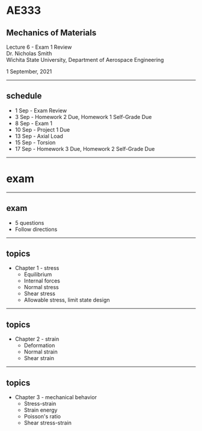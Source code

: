 # AE333
## Mechanics of Materials
Lecture 6 - Exam 1 Review<br/>
Dr. Nicholas Smith<br/>
Wichita State University, Department of Aerospace Engineering

1 September, 2021

----
## schedule

- 1 Sep - Exam Review
- 3 Sep - Homework 2 Due, Homework 1 Self-Grade Due
- 8 Sep - Exam 1
- 10 Sep - Project 1 Due
- 13 Sep - Axial Load
- 15 Sep - Torsion
- 17 Sep - Homework 3 Due, Homework 2 Self-Grade Due

---
# exam 

----
## exam

-   5 questions
-   Follow directions

----
## topics

-   Chapter 1 - stress
    -   Equilibrium
    -   Internal forces
    -   Normal stress
    -   Shear stress
    -   Allowable stress, limit state design

----
## topics

-   Chapter 2 - strain
    -   Deformation
    -   Normal strain
    -   Shear strain

----
## topics

-   Chapter 3 - mechanical behavior
    -   Stress-strain
    -   Strain energy
    -   Poisson's ratio
    -   Shear stress-strain
